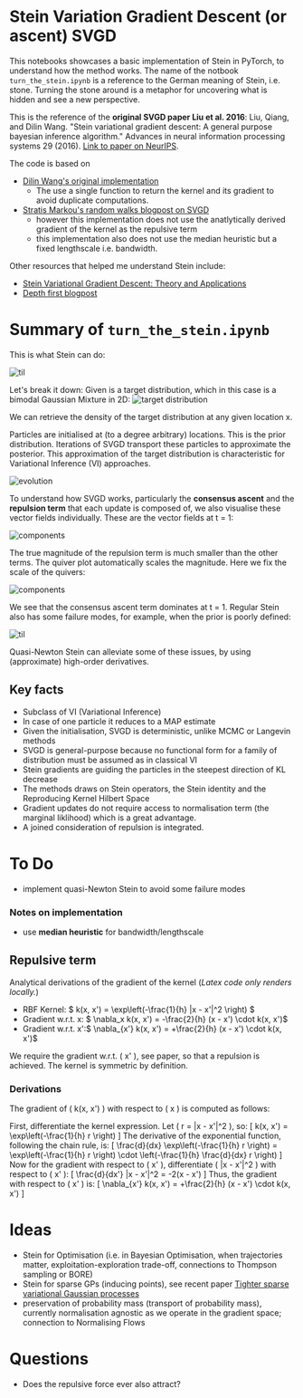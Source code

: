 # Stein Variation Gradient Descent (or ascent) SVGD

This notebooks showcases a basic implementation of Stein in PyTorch, to understand how the method works. The name of the notbook `turn_the_stein.ipynb` is a reference to the German meaning of Stein, i.e. stone. Turning the stone around is a metaphor for uncovering what is hidden and see a new perspective.

This is the reference of the **original SVGD paper Liu et al. 2016**:
Liu, Qiang, and Dilin Wang. "Stein variational gradient descent: A general purpose bayesian inference algorithm." Advances in neural information processing systems 29 (2016). [Link to paper on NeurIPS](https://proceedings.neurips.cc/paper_files/paper/2016/file/b3ba8f1bee1238a2f37603d90b58898d-Paper.pdf).

The code is based on 
- [Dilin Wang's original implementation](https://github.com/dilinwang820/Stein-Variational-Gradient-Descent/blob/master/python/svgd.py)
    - The use a single function to return the kernel and its gradient to avoid duplicate computations.
- [Stratis Markou's random walks blogpost on SVGD](https://github.com/stratisMarkou/random-walks/blob/master/random-walks/book/papers/svgd/svgd.ipynb)
    - however this implementation does not use the anatlytically derived gradient of the kernel as the repulsive term
    - this implementation also does not use the median heuristic but a fixed lengthscale i.e. bandwidth. 

Other resources that helped me understand Stein include:
- [Stein Variational Gradient Descent: Theory and
Applications](https://www.cs.utexas.edu/~lqiang/PDF/svgd_aabi2016.pdf)
- [Depth first blogpost](https://www.depthfirstlearning.com/2020/SVGD)

# Summary of `turn_the_stein.ipynb`

This is what Stein can do:  

![til](gifs/svgd_animation_center_init.gif)

Let's break it down: Given is a target distribution, which in this case is a bimodal Gaussian Mixture in 2D:
![target distribution](img/target_distribution.png)

We can retrieve the density of the target distribution at any given location x.

Particles are initialised at (to a degree arbitrary) locations. This is the prior distribution. Iterations of SVGD transport these particles to approximate the posterior. This approximation of the target distribution is characteristic for Variational Inference (VI) approaches.

![evolution](img/updates_over_100_it.png)

To understand how SVGD works, particularly the **consensus ascent** and the **repulsion term** that each update is composed of, we also visualise these vector fields individually. These are the vector fields at t = 1:

![components](img/svg_components_unnormalised.png)

The true magnitude of the repulsion term is much smaller than the other terms. The quiver plot automatically scales the magnitude. Here we fix the scale of the quivers:

![components](img/svg_components_normalised.png)

We see that the consensus ascent term dominates at t = 1.
Regular Stein also has some failure modes, for example, when the prior is poorly defined:

![til](gifs/svgd_animation_localised_corner_init.gif)

Quasi-Newton Stein can alleviate some of these issues, by using (approximate) high-order derivatives.

## Key facts
- Subclass of VI (Variational Inference)
- In case of one particle it reduces to a MAP estimate
- Given the initialisation, SVGD is deterministic, unlike MCMC or Langevin methods
- SVGD is general-purpose because no functional form for a family of distribution must be assumed as in classical VI
- Stein gradients are guiding the particles in the steepest direction of KL decrease
- The methods draws on Stein operators, the Stein identity and the Reproducing Kernel Hilbert Space
- Gradient updates do not require access to normalisation term (the marginal liklihood) which is a great advantage.
- A joined consideration of repulsion is integrated.

# To Do
- implement quasi-Newton Stein to avoid some failure modes

### Notes on implementation

- use **median heuristic** for bandwidth/lengthscale

## Repulsive term

Analytical derivations of the gradient of the kernel (*Latex code only renders locally.*)

- RBF Kernel: $ k(x, x') = \exp\left(-\frac{1}{h} \|x - x'\|^2 \right) $
- Gradient w.r.t. x: $ \nabla_x k(x, x') = -\frac{2}{h} (x - x') \cdot k(x, x')$
- Gradient w.r.t. x':$ \nabla_{x'} k(x, x') = +\frac{2}{h} (x - x') \cdot k(x, x')$

We require the gradient w.r.t. \( x' \), see paper, so that a repulsion is achieved. The kernel is symmetric by definition. 

### Derivations
The gradient of \( k(x, x') \) with respect to \( x \) is computed as follows:

First, differentiate the kernel expression. Let \( r = \|x - x'\|^2 \), so:
\[
k(x, x') = \exp\left(-\frac{1}{h} r \right)
\]
The derivative of the exponential function, following the chain rule, is:
\[
\frac{d}{dx} \exp\left(-\frac{1}{h} r \right) = \exp\left(-\frac{1}{h} r \right) \cdot \left(-\frac{1}{h} \frac{d}{dx} r \right)
\]
Now for the gradient with respect to \( x' \), differentiate \( \|x - x'\|^2 \) with respect to \( x' \):
\[
\frac{d}{dx'} \|x - x'\|^2 = -2(x - x')
\]
Thus, the gradient with respect to \( x' \) is:
\[
\nabla_{x'} k(x, x') = +\frac{2}{h} (x - x') \cdot k(x, x')
\]

# Ideas

- Stein for Optimisation (i.e. in Bayesian Optimisation, when trajectories matter, exploitation-exploration trade-off, connections to Thompson sampling or BORE)
- Stein for sparse GPs (inducing points), see recent paper [Tighter sparse variational Gaussian processes
](https://arxiv.org/abs/2502.04750)
- preservation of probability mass (transport of probability mass), currently normalisation agnostic as we operate in the gradient space; connection to Normalising Flows

# Questions

- Does the repulsive force ever also attract? 

